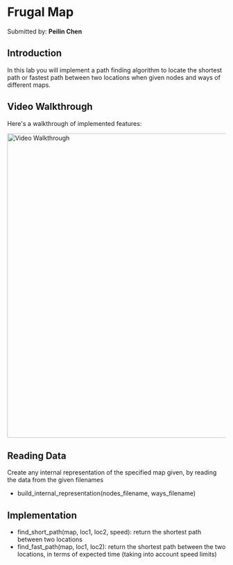 # Frugal Map

Submitted by: **Peilin Chen**

## Introduction
In this lab you will implement a path finding algorithm to locate the shortest path or fastest path between two locations when given nodes and ways of different maps.

## Video Walkthrough

Here's a walkthrough of implemented features:

<img src='Demo.gif' title='Video Walkthrough' width='700' alt='Video Walkthrough' />

## Reading Data
Create any internal representation of the specified map given, by reading the data from the given filenames
- build_internal_representation(nodes_filename, ways_filename)

## Implementation
- find_short_path(map, loc1, loc2, speed): return the shortest path between two locations
- find_fast_path(map, loc1, loc2): return the shortest path between the two locations, in terms of expected time (taking into account speed limits)




